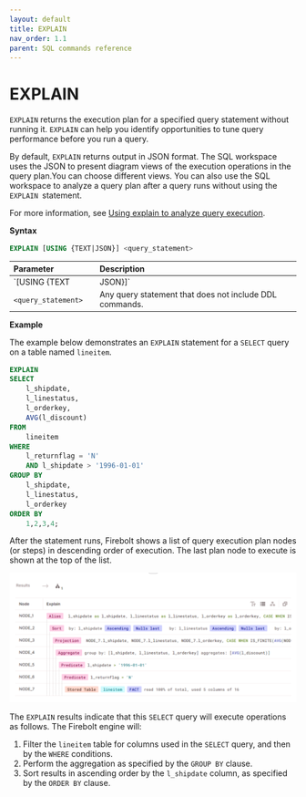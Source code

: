 ```yaml
---
layout: default
title: EXPLAIN
nav_order: 1.1
parent: SQL commands reference
---
```


# EXPLAIN

`EXPLAIN` returns the execution plan for a specified query statement without running it. `EXPLAIN` can help you identify opportunities to tune query performance before you run a query.

By default, `EXPLAIN` returns output in JSON format. The SQL workspace uses the JSON to present diagram views of the execution operations in the query plan.You can choose different views. You can also use the SQL workspace to analyze a query plan after a query runs without using the `EXPLAIN `statement.

For more information, see [Using explain to analyze query execution](../../work-with-our-sql-editor/using-explain-to-analyze-query-execution.md).

**Syntax**

```sql
EXPLAIN [USING {TEXT|JSON}] <query_statement>
```

<style>
table th:first-of-type {
    width: 30%;
}
table th:nth-of-type(2) {
    width: 70%;
}
</style>

| Parameter | Description |
| :--------- | :---------- |
| `[USING {TEXT|JSON}]`  | Defaults to `JSON`. This parameter determines the output format for the view. If `USING TEXT` is specified, the list view and graph view are not available. |
| `<query_statement>`    | Any query statement that does not include DDL commands.|

**Example**

The example below demonstrates an `EXPLAIN` statement for a `SELECT` query on a table named `lineitem`.

```sql
EXPLAIN
SELECT
	l_shipdate,
	l_linestatus,
	l_orderkey,
	AVG(l_discount)
FROM
	lineitem
WHERE
	l_returnflag = 'N'
	AND l_shipdate > '1996-01-01'
GROUP BY
	l_shipdate,
	l_linestatus,
	l_orderkey
ORDER BY
	1,2,3,4;
```

After the statement runs, Firebolt shows a list of query execution plan nodes (or steps) in descending order of execution. The last plan node to execute is shown at the top of the list.

![](../../assets/images/explain_results.png)

The `EXPLAIN` results indicate that this `SELECT` query will execute operations as follows. The Firebolt engine will:

1. Filter the `lineitem` table for columns used in the `SELECT` query, and then by the `WHERE` conditions.
2. Perform the aggregation as specified by the `GROUP BY` clause.
3. Sort results in ascending order by the `l_shipdate` column, as specified by the `ORDER BY` clause.
